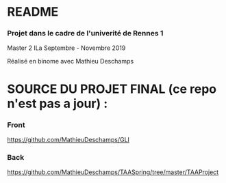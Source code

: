 # README

### Projet dans le cadre de l'univerité de Rennes 1
Master 2 ILa
Septembre - Novembre 2019

Réalisé en binome avec Mathieu Deschamps
# SOURCE DU PROJET FINAL (ce repo n'est pas a jour) : 
### Front
https://github.com/MathieuDeschamps/GLI
### Back
https://github.com/MathieuDeschamps/TAASpring/tree/master/TAAProject


